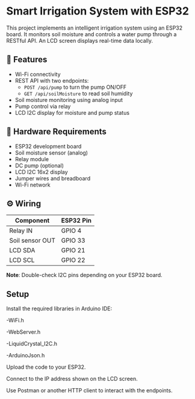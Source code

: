 # Smart Irrigation System with ESP32

This project implements an intelligent irrigation system using an ESP32 board. 
It monitors soil moisture and controls a water pump through a RESTful API. 
An LCD screen displays real-time data locally.

## 🚀 Features

- Wi-Fi connectivity
- REST API with two endpoints:
  - `POST /api/pump` to turn the pump ON/OFF
  - `GET /api/soilMoisture` to read soil humidity
- Soil moisture monitoring using analog input
- Pump control via relay
- LCD I2C display for moisture and pump status

## 🧰 Hardware Requirements

- ESP32 development board
- Soil moisture sensor (analog)
- Relay module
- DC pump (optional)
- LCD I2C 16x2 display
- Jumper wires and breadboard
- Wi-Fi network

## ⚙️ Wiring

| Component        | ESP32 Pin |
|------------------|-----------|
| Relay IN         | GPIO 4    |
| Soil sensor OUT  | GPIO 33   |
| LCD SDA          | GPIO 21   |
| LCD SCL          | GPIO 22   |

**Note**: Double-check I2C pins depending on your ESP32 board.

## Setup
Install the required libraries in Arduino IDE:

-WiFi.h

-WebServer.h

-LiquidCrystal_I2C.h

-ArduinoJson.h

Upload the code to your ESP32.

Connect to the IP address shown on the LCD screen.

Use Postman or another HTTP client to interact with the endpoints.
